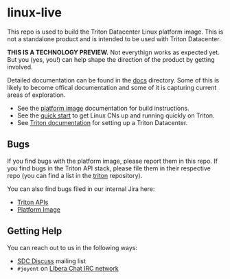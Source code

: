 # linux-live

This repo is used to build the Triton Datacenter Linux platform image. This is
not a standalone product and is intended to be used with Triton Datacenter.

**THIS IS A TECHNOLOGY PREVIEW.** Not everythign works as expected yet. But you
(yes, you!) can help shape the direction of the product by getting involved.

Detailed documentation can be found in the [docs](docs) directory. Some of this is
likely to become offical documentation and some of it is capturing current
areas of exploration.

* See the [platform image](docs/platform-image.md) documentation for build
  instructions.
* See the [quick start](docs/quick-start.md) to get Linux CNs up and running
  quickly on Triton.
* See [Triton documentation](/joyent/triton) for setting up a Triton Datacenter.

## Bugs

If you find bugs with the platform image, please report them in this repo. If
you find bugs in the Triton API stack, please file them in their respective
repo (you can find a list in the [triton](/joyent/triton) repository).

You can also find bugs filed in our internal Jira here:

* [Triton APIs][bugview-linuxcn-tag]
* [Platform Image][linux-pi-google]

[bugview-linuxcn-tag]:https://smartos.org/bugview/label/linuxcn
[linux-pi-google]: https://www.google.com/search?q=LINUXCN+inurl%3Asmartos.org%2Fbugview

## Getting Help

You can reach out to us in the following ways:

* [SDC Discuss][ml] mailing list
* `#joyent` on [Libera Chat IRC network][libera]

[ml]: https://smartos.topicbox.com/groups/sdc-discuss
[libera]: https://libera.chat/
